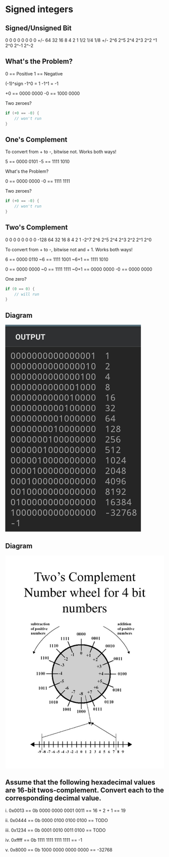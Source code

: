 # Signed integers

## Signed/Unsigned Bit

0    0    0    0    0    0    0    0 
+/-  64   32   16   8    4    2    1 1/2 1/4 1/8
+/-  2^6  2^5  2^4  2^3  2^2  ^1  2^0 2^-1 2^-2


## What's the Problem?

0 == Positive
1 == Negative

(-1)^sign
-1^0 = 1
-1^1 = -1

+0 == 0000 0000
-0 == 1000 0000

Two zeroes?

```c
if (+0 == -0) {
    // won't run
}
```


## One's Complement

To convert from + to -, bitwise not. Works both ways!

5  == 0000 0101
-5 == 1111 1010

What's the Problem?

0  == 0000 0000
-0 == 1111 1111

Two zeroes?

```c
if (+0 == -0) {
    // won't run
}
```


## Two's Complement

0    0    0    0    0    0    0    0
-128 64   32   16   8    4    2    1
-2^7 2^6  2^5  2^4  2^3  2^2  2^1  2^0

To convert from + to -, bitwise not and + 1. Works both ways!

6    == 0000 0110
~6   == 1111 1001
~6+1 == 1111 1010


0    == 0000 0000
~0   == 1111 1111
~0+1 == 0000 0000
-0   == 0000 0000

One zero?

```c
if (0 == 0) {
    // will run
}
```


## Diagram

![twos_complement](twos_complement.jpg)


## Diagram

![number_wheel](number_wheel.jpg)


## Assume that the following hexadecimal values are 16-bit twos-complement. Convert each to the corresponding decimal value.

i.      0x0013 == 0b 0000 0000 0001 0011
               == 16 + 2 + 1
               == 19


ii.     0x0444 == 0b 0000 0100 0100 0100
               == TODO


iii.    0x1234 == 0b 0001 0010 0011 0100
               == TODO


iv.     0xffff == 0b 1111 1111 1111 1111
               == -1


v.      0x8000 == 0b 1000 0000 0000 0000
               == -32768
